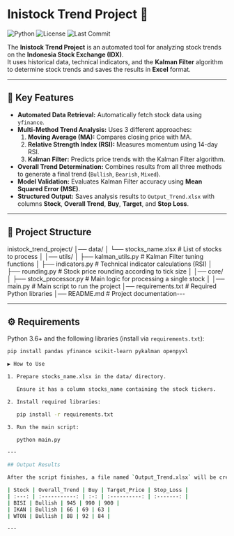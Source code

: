 # Inistock Trend Project 🚀

![Python](https://img.shields.io/badge/Python-3.6%2B-blue)
![License](https://img.shields.io/badge/License-MIT-green)
![Last Commit](https://img.shields.io/github/last-commit/username/inistock-trend-project)

The **Inistock Trend Project** is an automated tool for analyzing stock trends on the **Indonesia Stock Exchange (IDX)**.  
It uses historical data, technical indicators, and the **Kalman Filter** algorithm to determine stock trends and saves the results in **Excel** format.

---

## 🔑 Key Features

- **Automated Data Retrieval:** Automatically fetch stock data using `yfinance`.
- **Multi-Method Trend Analysis:** Uses 3 different approaches:
  1. **Moving Average (MA):** Compares closing price with MA.
  2. **Relative Strength Index (RSI):** Measures momentum using 14-day RSI.
  3. **Kalman Filter:** Predicts price trends with the Kalman Filter algorithm.
- **Overall Trend Determination:** Combines results from all three methods to generate a final trend (`Bullish`, `Bearish`, `Mixed`).
- **Model Validation:** Evaluates Kalman Filter accuracy using **Mean Squared Error (MSE)**.
- **Structured Output:** Saves analysis results to `Output_Trend.xlsx` with columns **Stock**, **Overall Trend**, **Buy**, **Target**, and **Stop Loss**.

---

## 📂 Project Structure

inistock_trend_project/
│── data/
│ └── stocks_name.xlsx    # List of stocks to process
│
│── utils/
│ ├── kalman_utils.py     # Kalman Filter tuning functions
│ ├── indicators.py       # Technical indicator calculations (RSI)
│ ├── rounding.py         # Stock price rounding according to tick size
│
│── core/
│ ├── stock_processor.py  # Main logic for processing a single stock
│
│── main.py               # Main script to run the project
│── requirements.txt      # Required Python libraries
│── README.md             # Project documentation---

---

## ⚙️ Requirements

Python 3.6+ and the following libraries (install via `requirements.txt`):

```bash
pip install pandas yfinance scikit-learn pykalman openpyxl

▶️ How to Use

1. Prepare stocks_name.xlsx in the data/ directory.

   Ensure it has a column stocks_name containing the stock tickers.

2. Install required libraries:

   pip install -r requirements.txt

3. Run the main script:

   python main.py

---

## Output Results

After the script finishes, a file named `Output_Trend.xlsx` will be created in the main directory. This file contains a table with the following columns:

| Stock | Overall_Trend | Buy | Target_Price | Stop_Loss |
| :---: | :-----------: | :-: | :----------: | :-------: |
| BISI | Bullish | 945 | 990 | 900 |
| IKAN | Bullish | 66 | 69 | 63 |
| WTON | Bullish | 88 | 92 | 84 |

---
